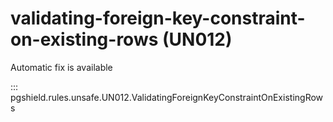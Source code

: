 # validating-foreign-key-constraint-on-existing-rows (UN012)

Automatic fix is available

::: pgshield.rules.unsafe.UN012.ValidatingForeignKeyConstraintOnExistingRows

